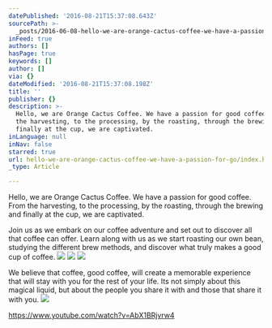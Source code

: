 ```yaml
---
datePublished: '2016-08-21T15:37:08.643Z'
sourcePath: >-
  _posts/2016-06-08-hello-we-are-orange-cactus-coffee-we-have-a-passion-for-go.md
inFeed: true
authors: []
hasPage: true
keywords: []
author: []
via: {}
dateModified: '2016-08-21T15:37:08.198Z'
title: ''
publisher: {}
description: >-
  Hello, we are Orange Cactus Coffee. We have a passion for good coffee. From
  the harvesting, to the processing, by the roasting, through the brewing and
  finally at the cup, we are captivated.
inLanguage: null
inNav: false
starred: true
url: hello-we-are-orange-cactus-coffee-we-have-a-passion-for-go/index.html
_type: Article

---
```

Hello, we are Orange Cactus Coffee. We have a passion for good coffee. From the harvesting, to the processing, by the roasting, through the brewing and finally at the cup, we are captivated.

Join us as we embark on our coffee adventure and set out to discover all that coffee can offer. Learn along with us as we start roasting our own bean, studying the different brew methods, and discover what truly makes a good cup of coffee.
![](https://the-grid-user-content.s3-us-west-2.amazonaws.com/6544caa5-387f-44e4-963c-6d3cfc1e023e.jpg)
![](https://the-grid-user-content.s3-us-west-2.amazonaws.com/168de718-e809-458f-b700-6142fa2d72dc.jpg)
![](https://the-grid-user-content.s3-us-west-2.amazonaws.com/4d895457-cda6-4f96-a9d8-a59c21b4401f.jpg)

We believe that coffee, good coffee, will create a memorable experience that will stay with you for the rest of your life. Its not simply about this magical liquid, but about the people you share it with and those that share it with you.
![](https://the-grid-user-content.s3-us-west-2.amazonaws.com/cd27706d-989d-450f-af4c-fb2a2a992a6d.jpg)

https://www.youtube.com/watch?v=AbX1BRjvrw4